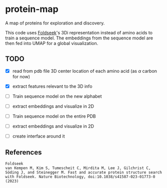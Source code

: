 # protein-map

A map of proteins for exploration and discovery.

This code uses [Foldseek](https://github.com/steineggerlab/foldseek)'s 3Di representation instead of amino acids to train a sequence model. The embeddings from the sequence model are then fed into UMAP for a global visualization.

## TODO

- [x] read from pdb file 3D center location of each amino acid (as $\alpha$ carbon for now)
- [x] extract features relevant to the 3D info
- [ ] Train sequence model on the new alphabet
- [ ] extract embeddings and visualize in 2D
- [ ] Train sequence model on the entire PDB
- [ ] extract embeddings and visualize in 2D
- [ ] create interface around it


## References

```
Foldseek
van Kempen M, Kim S, Tumescheit C, Mirdita M, Lee J, Gilchrist C, Söding J, and Steinegger M. Fast and accurate protein structure search with Foldseek. Nature Biotechnology, doi:10.1038/s41587-023-01773-0 (2023)
```
